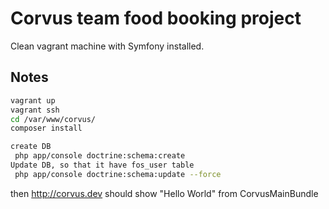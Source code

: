 # Corvus team food booking project

Clean vagrant machine with Symfony installed.

## Notes

```sh
vagrant up
vagrant ssh
cd /var/www/corvus/
composer install

create DB
 php app/console doctrine:schema:create
Update DB, so that it have fos_user table
 php app/console doctrine:schema:update --force
```
then <http://corvus.dev> should show "Hello World" from CorvusMainBundle

